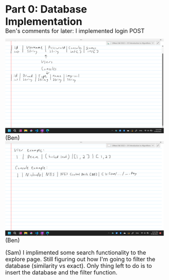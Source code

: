 **<font size="6"> 
   Part 0: Database Implementation
</font>**<br>
<font size="4" >
   Ben's comments for later: I implemented login POST

   <img src="img/ms-3-database-ben.png" style="height:300px;width:600px">
   (Ben)
   
   <img src="img/ms-3-database-example-ben.png" style="height:300px;width:600px">
   (Ben)

   (Sam)
   I implimented some search functionality to the explore page.
   Still figuring out how I'm going to filter the database (similarity vs exact).
   Only thing left to do is to insert the database and the filter function.

</font>
